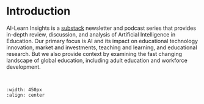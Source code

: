 # Introduction

AI-Learn Insights is a [substack](https://ailearninsights.substack.com/) newsletter and podcast series that provides in-depth review, discussion, and analysis of Artificial Intelligence in Education. Our primary focus is AI and its impact on educational technology innovation, market and investments, teaching and learning, and educational research. But we also provide context by examining the fast changing landscape of global education, including adult education and workforce development.  

<br>


```{image} /images/ailearnquad.jpeg
:width: 450px
:align: center
```
